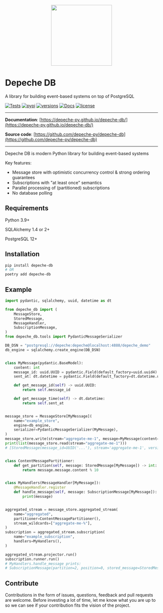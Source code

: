 

<p align="center">
  <img src="https://depeche-py.github.io/depeche-db/assets/logo-bg.png" width="200" />
</p>

# Depeche DB

A library for building event-based systems on top of PostgreSQL

[![Tests](https://github.com/depeche-py/depeche-db/actions/workflows/tests.yml/badge.svg)](https://github.com/depeche-py/depeche-db/actions/workflows/tests.yml)
[![pypi](https://img.shields.io/pypi/v/depeche-db.svg)](https://pypi.python.org/pypi/depeche-db)
[![versions](https://img.shields.io/pypi/pyversions/depeche-db.svg)](https://github.com/depeche-py/depeche-db)
[![Docs](https://img.shields.io/badge/docs-here-green.svg)](https://depeche-py.github.io/depeche-db/)
[![license](https://img.shields.io/github/license/depeche-py/depeche-db.svg)](https://github.com/depeche-py/depeche-db/blob/main/LICENSE)

---

**Documentation**: [https://depeche-py.github.io/depeche-db/](https://depeche-py.github.io/depeche-db/)

**Source code**: [https://github.com/depeche-py/depeche-db](https://github.com/depeche-py/depeche-db)

---

Depeche DB is modern Python library for building event-based systems

Key features:

* Message store with optimistic concurrency control & strong ordering guarantees
* Subscriptions with "at least once" semantics
* Parallel processing of (partitioned) subscriptions
* No database polling

## Requirements

Python 3.9+

SQLAlchemy 1.4 or 2+

PostgreSQL 12+


## Installation

```bash
pip install depeche-db
# OR
poetry add depeche-db
```

## Example

```python
import pydantic, sqlalchemy, uuid, datetime as dt

from depeche_db import (
    MessageStore,
    StoredMessage,
    MessageHandler,
    SubscriptionMessage,
)
from depeche_db.tools import PydanticMessageSerializer

DB_DSN = "postgresql://depeche:depeche@localhost:4888/depeche_demo"
db_engine = sqlalchemy.create_engine(DB_DSN)


class MyMessage(pydantic.BaseModel):
    content: int
    message_id: uuid.UUID = pydantic.Field(default_factory=uuid.uuid4)
    sent_at: dt.datetime = pydantic.Field(default_factory=dt.datetime.utcnow)

    def get_message_id(self) -> uuid.UUID:
        return self.message_id

    def get_message_time(self) -> dt.datetime:
        return self.sent_at


message_store = MessageStore[MyMessage](
    name="example_store",
    engine=db_engine,
    serializer=PydanticMessageSerializer(MyMessage),
)
message_store.write(stream="aggregate-me-1", message=MyMessage(content=2))
print(list(message_store.read(stream="aggregate-me-1")))
# [StoredMessage(message_id=UUID('...'), stream='aggregate-me-1', version=1, message=MyMessage(content=2, message_id=UUID('...'), sent_at=datetime.datetime(...)), global_position=1)]


class ContentMessagePartitioner:
    def get_partition(self, message: StoredMessage[MyMessage]) -> int:
        return message.message.content % 10


class MyHandlers(MessageHandler[MyMessage]):
    @MessageHandler.register
    def handle_message(self, message: SubscriptionMessage[MyMessage]):
        print(message)


aggregated_stream = message_store.aggregated_stream(
    name="aggregated",
    partitioner=ContentMessagePartitioner(),
    stream_wildcards=["aggregate-me-%"],
)
subscription = aggregated_stream.subscription(
    name="example_subscription",
    handlers=MyHandlers(),
)

aggregated_stream.projector.run()
subscription.runner.run()
# MyHandlers.handle_message prints:
# SubscriptionMessage(partition=2, position=0, stored_message=StoredMessage(...))

```


## Contribute

Contributions in the form of issues, questions, feedback and pull requests are
welcome. Before investing a lot of time, let me know what you are up to so
we can see if your contribution fits the vision of the project.

